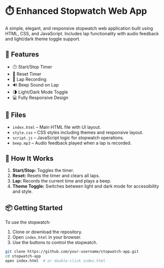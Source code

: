 # ⏱️ Enhanced Stopwatch Web App

A simple, elegant, and responsive stopwatch web application built using HTML, CSS, and JavaScript. Includes lap functionality with audio feedback and light/dark theme toggle support.

## 🚀 Features

- 🕒 Start/Stop Timer
- 🔁 Reset Timer
- 📍 Lap Recording
- 🔊 Beep Sound on Lap
- 🌗 Light/Dark Mode Toggle
- 💻 Fully Responsive Design

## 📁 Files

- `index.html` – Main HTML file with UI layout.
- `style.css` – CSS styles including themes and responsive layout.
- `script.js` – JavaScript logic for stopwatch operations.
- `beep.mp3` – Audio feedback played when a lap is recorded.

## 🧠 How It Works

1. **Start/Stop:** Toggles the timer.
2. **Reset:** Resets the timer and clears all laps.
3. **Lap:** Records the current time and plays a beep.
4. **Theme Toggle:** Switches between light and dark mode for accessibility and style.

## 📦 Getting Started

To use the stopwatch:

1. Clone or download the repository.
2. Open `index.html` in your browser.
3. Use the buttons to control the stopwatch.

```bash
git clone https://github.com/your-username/stopwatch-app.git
cd stopwatch-app
open index.html  # or double-click index.html
